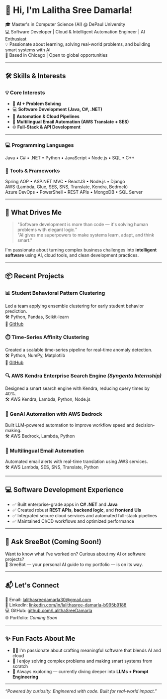 # 👋 Hi, I'm Lalitha Sree Damarla!

🎓 Master's in Computer Science (AI) @ DePaul University  
💻 Software Developer | Cloud & Intelligent Automation Engineer | AI Enthusiast  
💡 Passionate about learning, solving real-world problems, and building smart systems with AI  
📍 Based in Chicago | Open to global opportunities

---

## 🛠️ Skills & Interests

### 💡 Core Interests  
- 🧠 **AI + Problem Solving**  
- 💻 **Software Development (Java, C#, .NET)**  
- 🔄 **Automation & Cloud Pipelines**  
- 📩 **Multilingual Email Automation (AWS Translate + SES)**  
- 🌐 **Full-Stack & API Development**

---

### 💻 Programming Languages  
Java • C# • .NET • Python • JavaScript • Node.js • SQL • C++

### 🧰 Tools & Frameworks  
Spring AOP • ASP.NET MVC • ReactJS • Node.js • Django  
AWS (Lambda, Glue, SES, SNS, Translate, Kendra, Bedrock)  
Azure DevOps • PowerShell • REST APIs • MongoDB • SQL Server

---

## 🧠 What Drives Me

> "Software development is more than code — it's solving human problems with elegant logic."  
> "AI gives me superpowers to make systems learn, adapt, and think smart."

I'm passionate about turning complex business challenges into **intelligent software** using AI, cloud tools, and clean development practices.

---

## 📦 Recent Projects

### 📊 Student Behavioral Pattern Clustering  
Led a team applying ensemble clustering for early student behavior prediction.  
🛠️ Python, Pandas, Scikit-learn  
🔗 [GitHub](https://github.com/LalithaSreeDamarla)

### ⏱️ Time-Series Affinity Clustering  
Created a scalable time-series pipeline for real-time anomaly detection.  
🛠️ Python, NumPy, Matplotlib  
🔗 [GitHub](https://github.com/LalithaSreeDamarla)

### 🔍 AWS Kendra Enterprise Search Engine *(Syngenta Internship)*  
Designed a smart search engine with Kendra, reducing query times by 40%.  
🛠️ AWS Kendra, Lambda, Python, Node.js

### 🤖 GenAI Automation with AWS Bedrock  
Built LLM-powered automation to improve workflow speed and decision-making.  
🛠️ AWS Bedrock, Lambda, Python

### 📩 Multilingual Email Automation  
Automated email alerts with real-time translation using AWS services.  
🛠️ AWS Lambda, SES, SNS, Translate, Python

---

## 💻 Software Development Experience

- ✅ Built enterprise-grade apps in **C# .NET** and **Java**  
- ✅ Created robust **REST APIs**, **backend logic**, and **frontend UIs**  
- ✅ Integrated secure cloud services and automated full-stack pipelines  
- ✅ Maintained CI/CD workflows and optimized performance

---

## 🤖 Ask SreeBot (Coming Soon!)  
Want to know what I’ve worked on? Curious about my AI or software projects?  
💬 SreeBot — your personal AI guide to my portfolio — is on its way.

---

## 📬 Let's Connect

📧 Email: [lalithasreedamarla30@gmail.com](mailto:lalithasreedamarla30@gmail.com)  
💼 LinkedIn: [linkedin.com/in/lalithasree-damarla-b995b9188](https://www.linkedin.com/in/lalithasree-damarla-b995b9188)  
💻 GitHub: [github.com/LalithaSreeDamarla](https://github.com/LalithaSreeDamarla)  
🌐 Portfolio: *Coming Soon*

---

## ✨ Fun Facts About Me

- 👩‍💻 I'm passionate about crafting meaningful software that blends AI and cloud  
- 🚀 I enjoy solving complex problems and making smart systems from scratch  
- 🌱 Always exploring — currently diving deeper into **LLMs + Prompt Engineering**

---

*“Powered by curiosity. Engineered with code. Built for real-world impact.”*
